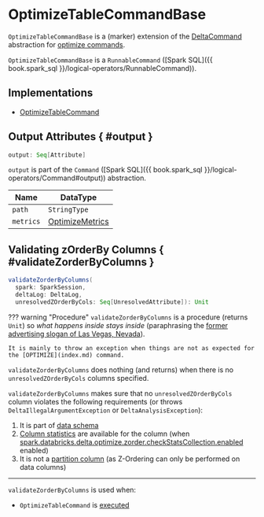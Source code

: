 # OptimizeTableCommandBase

`OptimizeTableCommandBase` is a (marker) extension of the [DeltaCommand](../DeltaCommand.md) abstraction for [optimize commands](#implementations).

`OptimizeTableCommandBase` is a `RunnableCommand` ([Spark SQL]({{ book.spark_sql }}/logical-operators/RunnableCommand)).

## Implementations

* [OptimizeTableCommand](OptimizeTableCommand.md)

## Output Attributes { #output }

```scala
output: Seq[Attribute]
```

`output` is part of the `Command` ([Spark SQL]({{ book.spark_sql }}/logical-operators/Command#output)) abstraction.

Name | DataType
-----|---------
 `path` | `StringType`
 `metrics` | [OptimizeMetrics](OptimizeMetrics.md)

## Validating zOrderBy Columns { #validateZorderByColumns }

```scala
validateZorderByColumns(
  spark: SparkSession,
  deltaLog: DeltaLog,
  unresolvedZOrderByCols: Seq[UnresolvedAttribute]): Unit
```

??? warning "Procedure"
    `validateZorderByColumns` is a procedure (returns `Unit`) so _what happens inside stays inside_ (paraphrasing the [former advertising slogan of Las Vegas, Nevada](https://idioms.thefreedictionary.com/what+happens+in+Vegas+stays+in+Vegas)).

    It is mainly to throw an exception when things are not as expected for the [OPTIMIZE](index.md) command.

`validateZorderByColumns` does nothing (and returns) when there is no `unresolvedZOrderByCols` columns specified.

`validateZorderByColumns` makes sure that no `unresolvedZOrderByCols` column violates the following requirements (or throws `DeltaIllegalArgumentException` or `DeltaAnalysisException`):

1. It is part of [data schema](../../Metadata.md#dataSchema)
1. [Column statistics](../../StatisticsCollection.md#statCollectionSchema) are available for the column (when [spark.databricks.delta.optimize.zorder.checkStatsCollection.enabled](../../configuration-properties/index.md#optimize.zorder.checkStatsCollection.enabled) enabled)
1. It is not a [partition column](../../Metadata.md#partitionColumns) (as Z-Ordering can only be performed on data columns)

---

`validateZorderByColumns` is used when:

* `OptimizeTableCommand` is [executed](OptimizeTableCommand.md#run)
